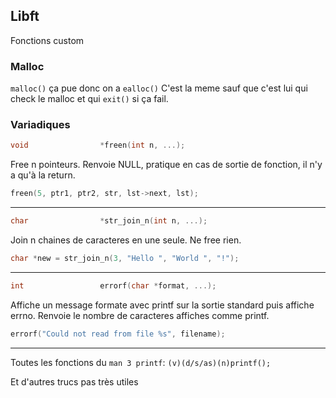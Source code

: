 ## Libft
Fonctions custom
### Malloc
`malloc()` ça pue donc on a `ealloc()`
C'est la meme sauf que c'est lui qui check le malloc et qui `exit()` si ça fail.
### Variadiques
```C
void				*freen(int n, ...);
```
Free n pointeurs.
Renvoie NULL, pratique en cas de sortie de fonction, il n'y a qu'à la return.
```C
freen(5, ptr1, ptr2, str, lst->next, lst);
```
----
```C
char				*str_join_n(int n, ...);
```
Join n chaines de caracteres en une seule. Ne free rien.
```C
char *new = str_join_n(3, "Hello ", "World ", "!");
```
----
```C
int					errorf(char *format, ...);
```
Affiche un message formate avec printf sur la sortie standard puis affiche errno.
Renvoie le nombre de caracteres affiches comme printf.
```C
errorf("Could not read from file %s", filename);
```
---
Toutes les fonctions du `man 3 printf`:
`(v)(d/s/as)(n)printf();`

Et d'autres trucs pas très utiles
